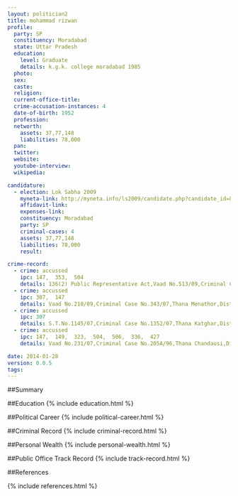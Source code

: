 ```yaml
---
layout: politician2
title: mohammad rizwan
profile: 
  party: SP
  constituency: Moradabad
  state: Uttar Pradesh
  education: 
    level: Graduate
    details: k.g.k. college moradabad 1985
  photo: 
  sex: 
  caste: 
  religion: 
  current-office-title: 
  crime-accusation-instances: 4
  date-of-birth: 1952
  profession: 
  networth: 
    assets: 37,77,148
    liabilities: 78,000
  pan: 
  twitter: 
  website: 
  youtube-interview: 
  wikipedia: 

candidature: 
  - election: Lok Sabha 2009
    myneta-link: http://myneta.info/ls2009/candidate.php?candidate_id=8052
    affidavit-link: 
    expenses-link: 
    constituency: Moradabad 
    party: SP
    criminal-cases: 4
    assets: 37,77,148
    liabilities: 78,000
    result:  

crime-record: 
  - crime: accussed
    ipc: 147,  353,  504
    details: 136(2) Public Representative Act,Vaad No.513/09,Criminal Case No.267/99,Thana Kundarki,District Moradabad,ACJM Court  II,Pending 
  - crime: accussed
    ipc: 307,  147
    details: Vaad No.210/09,Criminal Case No.343/07,Thana Menathor,District Moradanad 
  - crime: accussed
    ipc: 307
    details: S.T.No.1145/07,Criminal Case No.1352/07,Thana Katghar,District Moradabad 
  - crime: accussed
    ipc: 147,  149,  323,  504,  506,  336,  427
    details: Vaad No.231/07,Criminal Case No.205A/96,Thana Chandausi,District Moradabad 

date: 2014-01-28
version: 0.0.5
tags: 
---
```

##Summary


##Education
{% include education.html %}


##Political Career
{% include political-career.html %}


##Criminal Record
{% include criminal-record.html %}


##Personal Wealth
{% include personal-wealth.html %}


##Public Office Track Record
{% include track-record.html %}


##References


{% include references.html %}